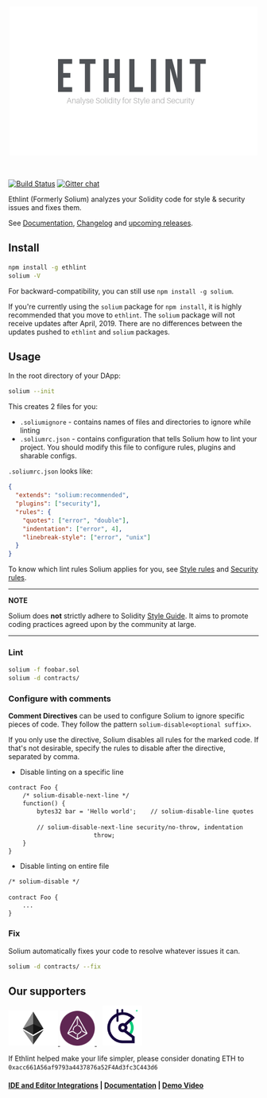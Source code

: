 <p align="center">
  <img src="./art/Solium.png">
</p>

<br />

[![Build Status](https://travis-ci.org/duaraghav8/Ethlint.svg?branch=master)](https://travis-ci.org/duaraghav8/Ethlint)
[![Gitter chat](https://badges.gitter.im/gitterHQ/gitter.svg)](https://gitter.im/Solium-linter/Lobby)

Ethlint (Formerly Solium) analyzes your Solidity code for style & security issues and fixes them.

See [Documentation](https://ethlint.readthedocs.io/), [Changelog](./CHANGELOG.md) and [upcoming releases](https://github.com/duaraghav8/Ethlint/projects).

## Install
```bash
npm install -g ethlint
solium -V
```

For backward-compatibility, you can still use `npm install -g solium`.

If you're currently using the `solium` package for `npm install`, it is highly recommended that you move to `ethlint`. The `solium` package will not receive updates after April, 2019. There are no differences between the updates pushed to `ethlint` and `solium` packages.

## Usage
In the root directory of your DApp:
```bash
solium --init
```

This creates 2 files for you:
- `.soliumignore` - contains names of files and directories to ignore while linting
- `.soliumrc.json` - contains configuration that tells Solium how to lint your project. You should modify this file to configure rules, plugins and sharable configs.

`.soliumrc.json` looks like:

```json
{
  "extends": "solium:recommended",
  "plugins": ["security"],
  "rules": {
    "quotes": ["error", "double"],
    "indentation": ["error", 4],
    "linebreak-style": ["error", "unix"]
  }
}
```

To know which lint rules Solium applies for you, see [Style rules](http://ethlint.readthedocs.io/en/latest/user-guide.html#list-of-style-rules) and [Security rules](https://www.npmjs.com/package/solium-plugin-security#list-of-rules).

---
**NOTE**

Solium does **not** strictly adhere to Solidity [Style Guide](http://solidity.readthedocs.io/en/latest/style-guide.html). It aims to promote coding practices agreed upon by the community at large.

---

### Lint
```bash
solium -f foobar.sol
solium -d contracts/
```

### Configure with comments
**Comment Directives** can be used to configure Solium to ignore specific pieces of code.
They follow the pattern `solium-disable<optional suffix>`.

If you only use the directive, Solium disables all rules for the marked code. If that's not desirable, specify the rules to disable after the directive, separated by comma.

- Disable linting on a specific line
```
contract Foo {
	/* solium-disable-next-line */
	function() {
		bytes32 bar = 'Hello world';	// solium-disable-line quotes

		// solium-disable-next-line security/no-throw, indentation
						throw;
	}
}
```

- Disable linting on entire file

```
/* solium-disable */

contract Foo {
	...
}
```

### Fix
Solium automatically fixes your code to resolve whatever issues it can.
```bash
solium -d contracts/ --fix
```

## Our supporters
<p align="left">
  <a href="https://blog.ethereum.org/2018/03/07/announcing-beneficiaries-ethereum-foundation-grants/">
    <img src="./art/ethereum-logo.png" width="100" alt="Ethereum">
  </a>
  <a href="https://medium.com/@AugurProject/announcing-the-augur-bounty-program-bf11b1e1b7cf">
    <img src="./art/augur.png" width="70" alt="Augur">
  </a>
  &nbsp;&nbsp;
  <a href="https://gitcoin.co/universe?sort=None&direction=-&page=1&q=solium">
    <img src="./art/gitcoin.png" width="80" alt="Gitcoin">
  </a>
</p>

If Ethlint helped make your life simpler, please consider donating ETH to `0xacc661A56af9793a4437876a52F4Ad3fc3C443d6`

#### [IDE and Editor Integrations](http://solium.readthedocs.io/en/latest/user-guide.html#index-9) | [Documentation](https://ethlint.readthedocs.io) | [Demo Video](https://www.youtube.com/watch?v=MlQ6fzwixpI)
